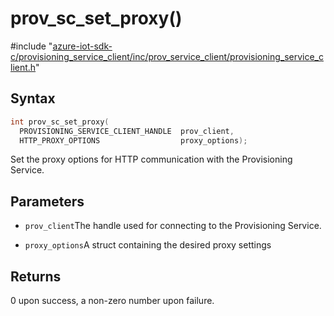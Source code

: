 # prov_sc_set_proxy()

\#include "[azure-iot-sdk-c/provisioning_service_client/inc/prov_service_client/provisioning_service_client.h](../iot-c-ref-provisioning-service-client-h.md)"  

## Syntax

```C
int prov_sc_set_proxy(
  PROVISIONING_SERVICE_CLIENT_HANDLE  prov_client,
  HTTP_PROXY_OPTIONS                  proxy_options);
```

Set the proxy options for HTTP communication with the Provisioning Service.

## Parameters
* `prov_client`The handle used for connecting to the Provisioning Service. 

* `proxy_options`A struct containing the desired proxy settings

## Returns
0 upon success, a non-zero number upon failure.

